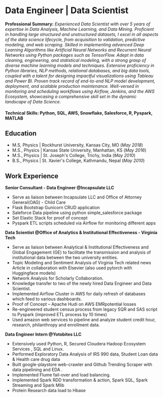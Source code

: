 # Data Engineer | Data Scientist
**Professional Summary:**
*Experienced Data Scientist with over 5 years of expertise in Data Analysis, Machine Learning, and Data Mining. Proficient in handling large structured and unstructured datasets, I excel in all aspects of the data science lifecycle, from acquisition to validation, predictive modeling, and web scraping. Skilled in implementing advanced Deep Learning Algorithms like Artificial Neural Networks and Recurrent Neural Networks using Python packages such as TensorFlow. Adept in data cleaning, engineering, and statistical modeling, with a strong grasp of diverse machine learning models and techniques. Extensive proficiency in Python libraries, NLP methods, relational databases, and big data tools, coupled with a talent for designing impactful visualizations using Tableau and Power BI. Proven track record of end-to-end NLP model development, deployment, and scalable production maintenance. Well-versed in monitoring and scheduling workflows using Airflow, Jenkins, and the AWS Ecosystem, showcasing a comprehensive skill set in the dynamic landscape of Data Science.*

#### Technical Skills: Python, SQL, AWS, Snowflake, Salesforce, R, Pyspark, MATLAB


## Education
- M.S, Physics | Rockhurst University, Kansas City, MO (_May 2018_)									
- M.S., Physics	| Kansas State University, Manhattan, KS (_May 2016_)	 			        		
- M.S., Physics | St. Joseph's College, Trichy, India (_May 2010_)
- B.S., Physics | St. Xavier's College, Kathmandu, Nepal (_May 2010_)

## Work Experience
**Senior Consultant - Data Engineer @Incapsulate LLC** 
- Serve as liaison between Incapsulate LLC and Office of Attorney General(OAG) - Child Care
- Flask Bootstrap Gunicorn CRUD application
- Saleforce Data pipeline using python simple_salesforce package
- Set Elastic Stack for proof of concept
- Pyspark ETL scripts scheduled via Airflow for monitoring different apps

**Data Scientist @Office of Analytics & Institutional Effectiveness - Virginia Tech**   
- Serve as liaison between Analytical & Institutional Effectiveness and Global Engagement (GE) to facilitate the transmission and analysis of institutional data between the two university entities. 
- Topic Modeling and Sentiment Analysis of Virginia Tech related news Article in collaboration with Elsevier (also used pytorch with Huggingface models)
- Network Analysis for Scholarly Collaboration. 
- Knowledge transfer to two of the newly hired Data Engineer and Data Scientist.
- Implemented Airflow Cluster in AWS for daily refresh of databases which feed to various dashboards. 
- Proof of Concept – Apache Hudi on AWS EMRpotential losses
- Re-engineered student census process from legacy SQR and SAS script to Pyspark (improved ETL process by 10 times)
- Used amazon web services to pipeline and analyze student credit hour, research, philanthropy and enrollment data.

**Data Engineer Intern @Yotobites LLC** 
- Extensively used Python, R, Secured Cloudera Hadoop Ecosystem Services , SQL and Linux.
- Performed Exploratory Data Analysis of IRS 990 data, Student Loan data & Health care drug data 
- Built google-playstore web-crawler  and Github Trending Scraper with data pipelining and EDA . 
- Implemented Flume fail-over and load balancing.
- Implemented Spark RDD transformation & action, Spark SQL, Spark Streaming and Spark Mlib
- Protein Research data load to Hbase   


